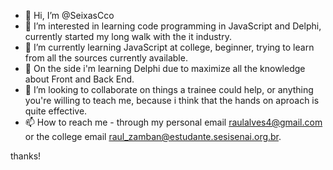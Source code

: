 - 👋 Hi, I’m @SeixasCco
- 👀 I’m interested in learning code programming in JavaScript and Delphi, currently started my long walk with the it industry.
- 🌱 I’m currently learning JavaScript at college, beginner, trying to learn from all the sources currently available.
- 🌱 On the side i'm learning Delphi due to maximize all the knowledge about Front and Back End.
- 💞️ I’m looking to collaborate on things a trainee could help, or anything you're willing to teach me, because i think that the hands on aproach is quite effective.
- 📫 How to reach me - through my personal email raulalves4@gmail.com or the college email raul_zamban@estudante.sesisenai.org.br.

thanks!

<!---
SeixasCco/SeixasCco is a ✨ special ✨ repository because its `README.md` (this file) appears on your GitHub profile.
You can click the Preview link to take a look at your changes.
--->
